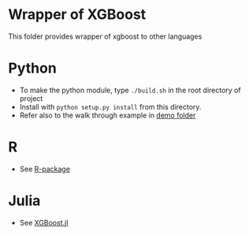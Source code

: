 Wrapper of XGBoost
=====
This folder provides wrapper of xgboost to other languages

Python
=====
* To make the python module, type ```./build.sh``` in the root directory of project
* Install with `python setup.py install` from this directory.
* Refer also to the walk through example in [demo folder](../demo/guide-python)

R
=====
* See [R-package](../R-package)

Julia
=====
* See [XGBoost.jl](https://github.com/antinucleon/XGBoost.jl)
